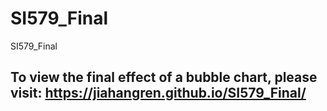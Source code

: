 # SI579_Final
SI579_Final

## To view the final effect of a bubble chart, please visit: https://jiahangren.github.io/SI579_Final/
